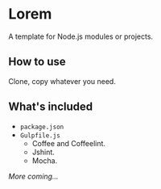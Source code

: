 # Lorem

A template for Node.js modules or projects.

## How to use

Clone, copy whatever you need.

## What's included

* `package.json`
* `Gulpfile.js`
    * Coffee and Coffeelint.
    * Jshint.
    * Mocha.

*More coming...*
